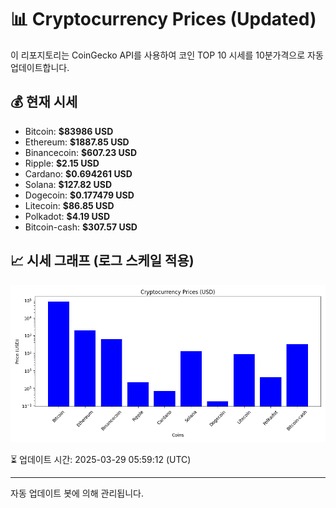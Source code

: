 
# 📊 Cryptocurrency Prices (Updated)

이 리포지토리는 CoinGecko API를 사용하여 코인 TOP 10 시세를 10분가격으로 자동 업데이트합니다.

## 💰 현재 시세
- Bitcoin: **$83986 USD**
- Ethereum: **$1887.85 USD**
- Binancecoin: **$607.23 USD**
- Ripple: **$2.15 USD**
- Cardano: **$0.694261 USD**
- Solana: **$127.82 USD**
- Dogecoin: **$0.177479 USD**
- Litecoin: **$86.85 USD**
- Polkadot: **$4.19 USD**
- Bitcoin-cash: **$307.57 USD**

## 📈 시세 그래프 (로그 스케일 적용)
![Crypto Prices](crypto_prices.png)

⏳ 업데이트 시간: 2025-03-29 05:59:12 (UTC)

---
자동 업데이트 봇에 의해 관리됩니다.
